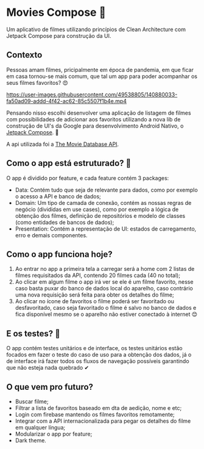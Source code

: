 # Movies Compose 🎥
Um aplicativo de filmes utilizando princípios de Clean Architecture com Jetpack Compose para construção da UI.

## Contexto
Pessoas amam filmes, pricipalmente em época de pandemia, em que ficar em casa tornou-se mais comum, que tal um app para poder acompanhar os seus filmes favoritos? 😍

https://user-images.githubusercontent.com/49538805/140880033-fa50ad09-addd-4f42-ac62-85c5507f1b4e.mp4

Pensando nisso escolhi desenvolver uma aplicação de listagem de filmes com possibilidades de adicionar aos favoritos utilizando a nova lib de construção de UI's da Google para desenvolvimento Android Nativo, o [Jetpack Compose](https://developer.android.com/jetpack/compose?hl=pt-br). 🥰

A api utilizada foi a [The Movie Database API](https://developers.themoviedb.org/3).

## Como o app está estruturado? 🤔

O app é dividido por feature, e cada feature contém 3 packages: 
- Data: Contém tudo que seja de relevante para dados, como por exemplo o acesso a API e banco de dados;
- Domain: Um tipo de camada de conexão, contém as nossas regras de negócio (divididas em use cases), como por exemplo a lógica de obtenção dos filmes, definição de repositórios e modelo de classes (como entidades de bancos de dados);
- Presentation: Contém a representação de UI: estados de carregamento, erro e demais componentes.

## Como o app funciona hoje?
1) Ao entrar no app a primeira tela a carregar será a home com 2 listas de filmes requisitados da API, contendo 20 filmes cada (40 no total);
2) Ao clicar em algum filme o app irá ver se ele é um filme favorito, nesse caso basta puxar do banco de dados local do aparelho, caso contrário uma nova requisição será feita para obter os detalhes do filme;
3) Ao clicar no ícone de favoritos o filme poderá ser favoritado ou desfavoritado, caso seja favoritado o filme é salvo no banco de dados e fica disponível mesmo se o aparelho não estiver conectado à internet 😊

## E os testes? 🤔
O app contém testes unitários e de interface, os testes unitários estão focados em fazer o teste do caso de uso para a obtenção dos dados, já o de interface irá fazer todos os fluxos de navegação possíveis garantindo que não esteja nada quebrado ✔

## O que vem pro futuro?
- Buscar filme;
- Filtrar a lista de favoritos baseado em dta de aedição, nome e etc;
- Login com firebase mantendo os filmes favoritos remotamente;
- Integrar com a API internacionalizada para pegar os detalhes do filme em qualquer língua;
- Modularizar o app por feature;
- Dark theme.
